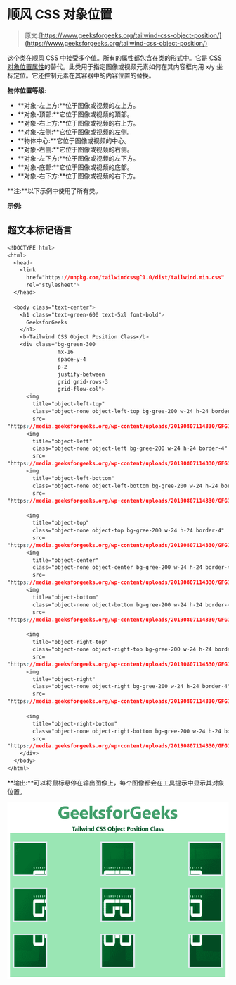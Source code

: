 # 顺风 CSS 对象位置

> 原文:[https://www.geeksforgeeks.org/tailwind-css-object-position/](https://www.geeksforgeeks.org/tailwind-css-object-position/)

这个类在顺风 CSS 中接受多个值。所有的属性都包含在类的形式中。它是 [CSS 对象位置属性](https://www.geeksforgeeks.org/css-object-position-property/)的替代。此类用于指定图像或视频元素如何在其内容框内用 x/y 坐标定位。它还控制元素在其容器中的内容位置的替换。

**物体位置等级:**

*   **对象-左上方:**位于图像或视频的左上方。
*   **对象-顶部:**它位于图像或视频的顶部。
*   **对象-右上方:**位于图像或视频的右上方。
*   **对象-左侧:**它位于图像或视频的左侧。
*   **物体中心:**它位于图像或视频的中心。
*   **对象-右侧:**它位于图像或视频的右侧。
*   **对象-左下方:**位于图像或视频的左下方。
*   **对象-底部:**它位于图像或视频的底部。
*   **对象-右下方:**位于图像或视频的右下方。

**注:**以下示例中使用了所有类。

**示例:**

## 超文本标记语言

```css
<!DOCTYPE html>
<html>
  <head>   
    <link
      href="https://unpkg.com/tailwindcss@^1.0/dist/tailwind.min.css"
      rel="stylesheet">
  </head>

  <body class="text-center">
    <h1 class="text-green-600 text-5xl font-bold">
      GeeksforGeeks
    </h1>
    <b>Tailwind CSS Object Position Class</b>
    <div class="bg-green-300 
                mx-16
                space-y-4
                p-2
                justify-between
                grid grid-rows-3 
                grid-flow-col">
      <img
        title="object-left-top"
        class="object-none object-left-top bg-gree-200 w-24 h-24 border-4 my-4"
        src=
"https://media.geeksforgeeks.org/wp-content/uploads/20190807114330/GFG115.png">
      <img
        title="object-left"
        class="object-none object-left bg-gree-200 w-24 h-24 border-4"
        src=
"https://media.geeksforgeeks.org/wp-content/uploads/20190807114330/GFG115.png">
      <img
        title="object-left-bottom"
        class="object-none object-left-bottom bg-gree-200 w-24 h-24 border-4"
        src=
"https://media.geeksforgeeks.org/wp-content/uploads/20190807114330/GFG115.png">

      <img
        title="object-top"
        class="object-none object-top bg-gree-200 w-24 h-24 border-4"
        src=
"https://media.geeksforgeeks.org/wp-content/uploads/20190807114330/GFG115.png">
      <img
        title="object-center"
        class="object-none object-center bg-gree-200 w-24 h-24 border-4"
        src=
"https://media.geeksforgeeks.org/wp-content/uploads/20190807114330/GFG115.png">
      <img
        title="object-bottom"
        class="object-none object-bottom bg-gree-200 w-24 h-24 border-4"
        src=
"https://media.geeksforgeeks.org/wp-content/uploads/20190807114330/GFG115.png">

      <img
        title="object-right-top"
        class="object-none object-right-top bg-gree-200 w-24 h-24 border-4"
        src=
"https://media.geeksforgeeks.org/wp-content/uploads/20190807114330/GFG115.png">
      <img
        title="object-right"
        class="object-none object-right bg-gree-200 w-24 h-24 border-4"
        src=
"https://media.geeksforgeeks.org/wp-content/uploads/20190807114330/GFG115.png">

      <img
        title="object-right-bottom"
        class="object-none object-right-bottom bg-gree-200 w-24 h-24 border-4"
        src=
"https://media.geeksforgeeks.org/wp-content/uploads/20190807114330/GFG115.png">
    </div>
  </body>
</html>
```

**输出:**可以将鼠标悬停在输出图像上，每个图像都会在工具提示中显示其对象位置。

![](img/061e83a7c14b62757fb0d386694c9f87.png)